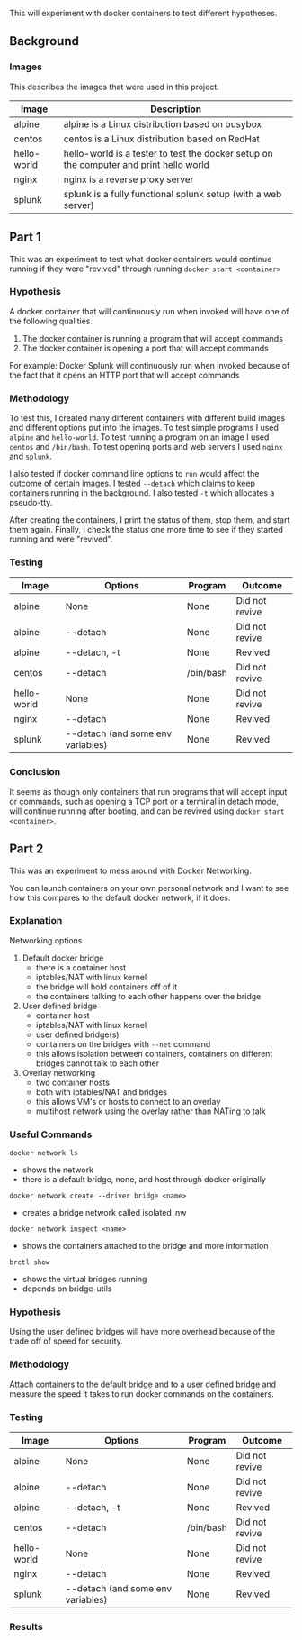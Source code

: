 This will experiment with docker containers to test different hypotheses.

## Background

### Images

This describes the images that were used in this project.

| Image       | Description | 
| ----------- | ----------- |
| alpine      | alpine is a Linux distribution based on busybox |
| centos      | centos is a Linux distribution based on RedHat |
| hello-world | hello-world is a tester to test the docker setup on the computer and print hello world |
| nginx       | nginx is a reverse proxy server |
| splunk      | splunk is a fully functional splunk setup (with a web server) |




## Part 1

This was an experiment to test what docker containers would continue running if they were "revived" through running `docker start <container>`

### Hypothesis

A docker container that will continuously run when invoked will have one of the following qualities.
1. The docker container is running a program that will accept commands
2. The docker container is opening a port that will accept commands 

For example:
Docker Splunk will continuously run when invoked because of the fact that it opens an HTTP port that will accept commands

### Methodology

To test this, I created many different containers with different build images and different options put into the images. To test simple programs I used `alpine` and `hello-world`. To test running a program on an image I used `centos` and `/bin/bash`. To test opening ports and web servers I used `nginx` and `splunk`. 

I also tested if docker command line options to `run` would affect the outcome of certain images. I tested `--detach` which claims to keep containers running in the background. I also tested `-t` which allocates a pseudo-tty.

After creating the containers, I print the status of them, stop them, and start them again.
Finally, I check the status one more time to see if they started running and were "revived".

### Testing
| Image       | Options | Program | Outcome |
| ----------- | ------- | ------- | ------- |
| alpine      | None | None | Did not revive |
| alpine      | --detach | None | Did not revive |
| alpine      | --detach, -t | None | Revived |
| centos      | --detach | /bin/bash | Did not revive |
| hello-world | None | None | Did not revive | 
| nginx       | --detach | None | Revived | 
| splunk      | --detach (and some env variables) | None | Revived | 

### Conclusion

It seems as though only containers that run programs that will accept input or commands, such as opening a TCP port or a terminal in detach mode, will continue running after booting, and can be revived using `docker start <container>`.



## Part 2

This was an experiment to mess around with Docker Networking.

You can launch containers on your own personal network and I want to see how this compares to the default docker network, if it does.

### Explanation

Networking options
1. Default docker bridge
    - there is a container host
    - iptables/NAT with linux kernel
    - the  bridge will hold containers off of it
    - the containers talking to each other happens over the bridge
2. User defined bridge
    - container host
    - iptables/NAT with linux kernel
    - user defined bridge(s)
    - containers on the bridges with `--net` command
    - this allows isolation between containers, containers on different bridges cannot talk to each other
3. Overlay networking
    - two container hosts
    - both with iptables/NAT and bridges
    - this allows VM's or hosts to connect to an overlay
    - multihost network using the overlay rather than NATing to talk

### Useful Commands
`docker network ls`
- shows the network
- there is a default bridge, none, and host through docker originally

`docker network create --driver bridge <name>`
- creates a bridge network called isolated_nw

`docker network inspect <name>`
- shows the containers attached to the bridge and more information

`brctl show`
- shows the virtual bridges running
- depends on bridge-utils

### Hypothesis

Using the user defined bridges will have more overhead because of the trade off of speed for security.

### Methodology

Attach containers to the default bridge and to a user defined bridge and measure the speed it takes to run docker commands on the containers.

### Testing

| Image       | Options | Program | Outcome |
| ----------- | ------- | ------- | ------- |
| alpine      | None | None | Did not revive |
| alpine      | --detach | None | Did not revive |
| alpine      | --detach, -t | None | Revived |
| centos      | --detach | /bin/bash | Did not revive |
| hello-world | None | None | Did not revive | 
| nginx       | --detach | None | Revived | 
| splunk      | --detach (and some env variables) | None | Revived | 

### Results
